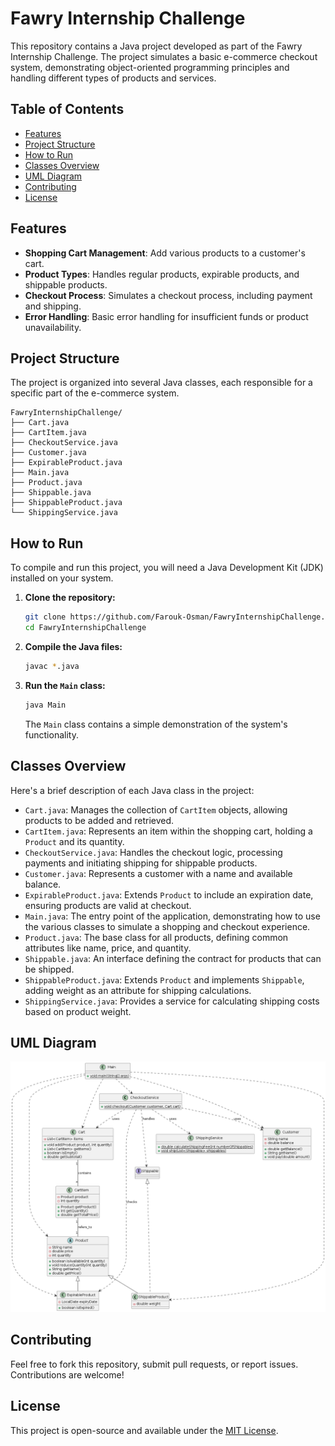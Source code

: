 # Fawry Internship Challenge

This repository contains a Java project developed as part of the Fawry Internship Challenge. The project simulates a basic e-commerce checkout system, demonstrating object-oriented programming principles and handling different types of products and services.

## Table of Contents

- [Features](#features)
- [Project Structure](#project-structure)
- [How to Run](#how-to-run)
- [Classes Overview](#classes-overview)
- [UML Diagram](#uml-diagram)
- [Contributing](#contributing)
- [License](#license)

## Features

- **Shopping Cart Management**: Add various products to a customer's cart.
- **Product Types**: Handles regular products, expirable products, and shippable products.
- **Checkout Process**: Simulates a checkout process, including payment and shipping.
- **Error Handling**: Basic error handling for insufficient funds or product unavailability.

## Project Structure

The project is organized into several Java classes, each responsible for a specific part of the e-commerce system.

```
FawryInternshipChallenge/
├── Cart.java
├── CartItem.java
├── CheckoutService.java
├── Customer.java
├── ExpirableProduct.java
├── Main.java
├── Product.java
├── Shippable.java
├── ShippableProduct.java
└── ShippingService.java
```

## How to Run

To compile and run this project, you will need a Java Development Kit (JDK) installed on your system.

1.  **Clone the repository:**

    ```bash
    git clone https://github.com/Farouk-Osman/FawryInternshipChallenge.git
    cd FawryInternshipChallenge
    ```

2.  **Compile the Java files:**

    ```bash
    javac *.java
    ```

3.  **Run the `Main` class:**

    ```bash
    java Main
    ```

    The `Main` class contains a simple demonstration of the system's functionality.

## Classes Overview

Here's a brief description of each Java class in the project:

-   `Cart.java`: Manages the collection of `CartItem` objects, allowing products to be added and retrieved.
-   `CartItem.java`: Represents an item within the shopping cart, holding a `Product` and its quantity.
-   `CheckoutService.java`: Handles the checkout logic, processing payments and initiating shipping for shippable products.
-   `Customer.java`: Represents a customer with a name and available balance.
-   `ExpirableProduct.java`: Extends `Product` to include an expiration date, ensuring products are valid at checkout.
-   `Main.java`: The entry point of the application, demonstrating how to use the various classes to simulate a shopping and checkout experience.
-   `Product.java`: The base class for all products, defining common attributes like name, price, and quantity.
-   `Shippable.java`: An interface defining the contract for products that can be shipped.
-   `ShippableProduct.java`: Extends `Product` and implements `Shippable`, adding weight as an attribute for shipping calculations.
-   `ShippingService.java`: Provides a service for calculating shipping costs based on product weight.

## UML Diagram

![UML Class Diagram](class_diagram.png)

## Contributing

Feel free to fork this repository, submit pull requests, or report issues. Contributions are welcome!

## License

This project is open-source and available under the [MIT License](LICENSE).

